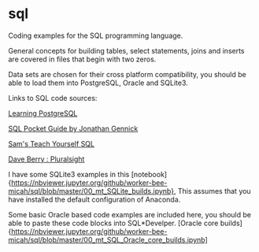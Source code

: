 # sql


Coding examples for the SQL programming language.

General concepts for building tables, select statements, joins and inserts are covered in files that begin with two zeros.

Data sets are chosen for their cross platform compatibility, you should be able to load them into PostgreSQL, Oracle and SQLite3.

Links to SQL code sources:


[Learning PostgreSQL](https://www.packtpub.com/big-data-and-business-intelligence/learning-postgresql)

[SQL Pocket Guide by Jonathan Gennick](http://shop.oreilly.com/product/9780596005122.do)

[Sam's Teach Yourself SQL](https://www.oreilly.com/library/view/sams-teach-yourself/9780132603911/)
 
[Dave Berry : Pluralsight](https://www.pluralsight.com/authors/david-berry)


I have some SQLite3 examples in this [notebook]{https://nbviewer.jupyter.org/github/worker-bee-micah/sql/blob/master/00_mt_SQLite_builds.ipynb}, This assumes that you have installed the default configuration of Anaconda.


Some basic Oracle based code examples are included here, you should be able to paste these code blocks into SQL*Develper.
[Oracle core builds]{https://nbviewer.jupyter.org/github/worker-bee-micah/sql/blob/master/00_mt_SQL_Oracle_core_builds.ipynb]
